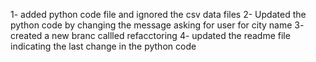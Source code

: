 1- added python code file and ignored the csv data files
2- Updated the python code by changing the message asking for user for city name
3- created a new branc callled refacctoring
4- updated the readme file indicating the last change in the python code
